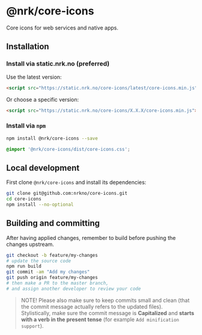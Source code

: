 # @nrk/core-icons
Core icons for web services and native apps.

## Installation

### Install via static.nrk.no (preferred)
Use the latest version:
```html
<script src="https://static.nrk.no/core-icons/latest/core-icons.min.js"></script>
```
Or choose a specific version:
```html
<script src="https://static.nrk.no/core-icons/X.X.X/core-icons.min.js"></script>
```

### Install via `npm`
```bash
npm install @nrk/core-icons --save
```

```css
@import '@nrk/core-icons/dist/core-icons.css';
```

## Local development
First clone `@nrk/core-icons` and install its dependencies:

```bash
git clone git@github.com:nrkno/core-icons.git
cd core-icons
npm install --no-optional
```

## Building and committing
After having applied changes, remember to build before pushing the changes upstream.

```bash
git checkout -b feature/my-changes
# update the source code
npm run build
git commit -am "Add my changes"
git push origin feature/my-changes
# then make a PR to the master branch,
# and assign another developer to review your code
```

> NOTE! Please also make sure to keep commits small and clean (that the commit message actually refers to the updated files).  
> Stylistically, make sure the commit message is **Capitalized** and **starts with a verb in the present tense** (for example `Add minification support`).
